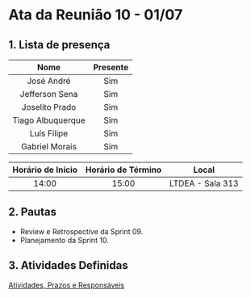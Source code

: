 # Ata da Reunião 10 - 01/07

## 1. Lista de presença

| Nome | Presente |
|:----:|:--------:|
| José André | Sim |
| Jefferson Sena | Sim |
| Joselito Prado | Sim |
| Tiago Albuquerque | Sim |
| Luís Filipe| Sim |
| Gabriel Morais | Sim |

| Horário de Início | Horário de Término | Local |
|:-----------------:|:------------------:|:-----:|
| 14:00 | 15:00 | LTDEA - Sala 313 |

## 2. Pautas

* Review e Retrospective da Sprint 09.
* Planejamento da Sprint 10.

## 3. Atividades Definidas

[Atividades, Prazos e Responsáveis](https://residenciaticbrisa.github.io/T2G7-Revista-Darcy/sprints/sprint10/planejamento/)